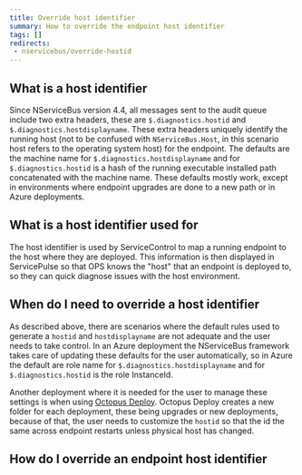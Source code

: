 ```yaml
---
title: Override host identifier
summary: How to override the endpoint host identifier
tags: []
redirects:
 - nservicebus/override-hostid
---
```


## What is a host identifier

Since NServiceBus version 4.4, all messages sent to the audit queue include two extra headers, these are `$.diagnostics.hostid` and `$.diagnostics.hostdisplayname`.
These extra headers uniquely identify the running host (not to be confused with `NServiceBus.Host`, in this scenario host refers to the operating system host) for the endpoint.
The defaults are the machine name for `$.diagnostics.hostdisplayname` and for `$.diagnostics.hostid` is a hash of the running executable installed path concatenated with the machine name.
These defaults mostly work, except in environments where endpoint upgrades are done to a new path or in Azure deployments.

## What is a host identifier used for

The host identifier is used by ServiceControl to map a running endpoint to the host where they are deployed.
This information is then displayed in ServicePulse so that OPS knows the "host" that an endpoint is deployed to, so they can quick diagnose issues with the host environment.

## When do I need to override a host identifier

As described above, there are scenarios where the default rules used to generate a `hostid` and `hostdisplayname` are not adequate and the user needs to take control.
In an Azure deployment the NServiceBus framework takes care of updating these defaults for the user automatically, so in Azure the default are role name for `$.diagnostics.hostdisplayname` and for `$.diagnostics.hostid` is the role InstanceId.

Another deployment where it is needed for the user to manage these settings is when using [Octopus Deploy](https://octopusdeploy.com/). Octopus Deploy creates a new folder for each deployment, these being upgrades or new deployments, because of that, the user needs to customize the `hostid` so that the id the same across endpoint restarts unless physical host has changed. 

## How do I override an endpoint host identifier

<!-- import HostIdFixer -->

